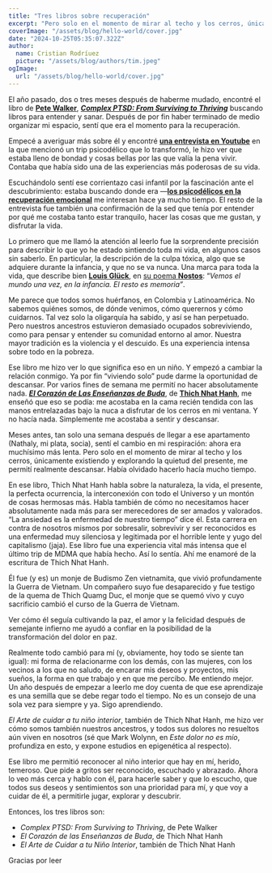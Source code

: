 ```yaml
---
title: "Tres libros sobre recuperación"
excerpt: "Pero solo en el momento de mirar al techo y los cerros, únicamente existiendo y explorando la quietud del presente, me permití realmente descansar. Había olvidado hacerlo hacía mucho tiempo."
coverImage: "/assets/blog/hello-world/cover.jpg"
date: "2024-10-25T05:35:07.322Z"
author:
  name: Cristian Rodríuez
  picture: "/assets/blog/authors/tim.jpeg"
ogImage:
  url: "/assets/blog/hello-world/cover.jpg"
---
```


El año pasado, dos o tres meses después de haberme mudado, encontré el libro de [__Pete Walker__](https://www.pete-walker.com/), [*__Complex PTSD: From Surviving to Thriving__*](https://www.amazon.com/Complex-PTSD-Surviving-RECOVERING-CHILDHOOD/dp/1492871842/) buscando libros para entender y sanar. Después de por fin haber terminado de medio organizar mi espacio, sentí que era el momento para la recuperación.

Empecé a averiguar más sobre él y encontré [__una entrevista en Youtube__](https://youtu.be/hFx2NEFeQew?si=2XoTHjbnWLUiPS6F) en la que mencionó un trip psicodélico que lo transformó, le hizo ver que estaba lleno de bondad y cosas bellas por las que valía la pena vivir. Contaba que había sido una de las experiencias más poderosas de su vida.

Escuchándolo sentí ese corrientazo casi infantil por la fascinación ante el descubrimiento: estaba buscando donde era —[__los psicodélicos en la recuperación emocional__](https://www.healthline.com/health/mental-health/psychedelic-therapy#uses) me interesan hace ya mucho tiempo. El resto de la entrevista fue también una confirmación de la sed que tenía por entender por qué me costaba tanto estar tranquilo, hacer las cosas que me gustan, y disfrutar la vida.

Lo primero que me llamó la atención al leerlo fue la sorprendente precisión para describir lo que yo he estado sintiendo toda mi vida, en algunos casos sin saberlo. En particular, la descripción de la culpa tóxica, algo que se adquiere durante la infancia, y que no se va nunca. Una marca para toda la vida, que describe bien [__Louis Glück__](https://es.wikipedia.org/wiki/Louise_Gl%C3%BCck), en [su poema __Nostos__](https://laurarguezdiaz.medium.com/nostos-louise-gl%C3%BCck-1996-bdcbed1556c5): “_Vemos el mundo una vez, en la infancia. El resto es memoria”_.

Me parece que todos somos huérfanos, en Colombia y Latinoamérica. No sabemos quiénes somos, de dónde venimos, cómo querernos y cómo cuidarnos. Tal vez solo la oligarquía ha sabido, y así se han perpetuado. Pero nuestros ancestros estuvieron demasiado ocupados sobreviviendo, como para pensar y entender su comunidad entorno al amor. Nuestra mayor tradición es la violencia y el descuido. Es una experiencia intensa sobre todo en la pobreza.

Ese libro me hizo ver lo que significa eso en un niño. Y empezó a cambiar la relación conmigo. Ya por fin “viviendo solo” pude darme la oportunidad de descansar. Por varios fines de semana me permití no hacer absolutamente nada. [__*El Corazón de Las Enseñanzas de Buda*__](https://www.healthline.com/health/mental-health/psychedelic-therapy#uses), de [__Thich Nhat Hanh__](https://plumvillage.org/es/thich-nhat-hanh/la-vida-de-thich-nhat-hanh), me enseñó que eso se podía: me acostaba en la cama recién tendida con las manos entrelazadas bajo la nuca a disfrutar de los cerros en mi ventana. Y no hacía nada. Simplemente me acostaba a sentir y descansar.

Meses antes, tan solo una semana después de llegar a ese apartamento (Nathaly, mi plata, socia), sentí el cambio en mi respiración: ahora era muchísimo más lenta. Pero solo en el momento de mirar al techo y los cerros, únicamente existiendo y explorando la quietud del presente, me permití realmente descansar. Había olvidado hacerlo hacía mucho tiempo.

En ese libro, Thich Nhat Hanh habla sobre la naturaleza, la vida, el presente, la perfecta ocurrencia, la interconexión con todo el Universo y un montón de cosas hermosas más. Habla también de cómo no necesitamos hacer absolutamente nada más para ser merecedores de ser amados y valorados. “La ansiedad es la enfermedad de nuestro tiempo” dice él. Esta carrera en contra de nosotros mismos por sobresalir, sobrevivir y ser reconocidos es una enfermedad muy silenciosa y legitimada por el horrible lente y yugo del capitalismo (jaja). Ese libro fue una experiencia vital más intensa que el último trip de MDMA que había hecho. Así lo sentía. Ahí me enamoré de la escritura de Thich Nhat Hanh.

Él fue (y es) un monje de Budismo Zen vietnamita, que vivió profundamente la Guerra de Vietnam. Un compañero suyo fue desaparecido y fue testigo de la quema de Thich Quamg Duc, el monje que se quemó vivo y cuyo sacrificio cambió el curso de la Guerra de Vietnam.

Ver cómo él seguía cultivando la paz, el amor y la felicidad después de semejante infierno me ayudó a confiar en la posibilidad de la transformación del dolor en paz.

Realmente todo cambió para mí (y, obviamente, hoy todo se siente tan igual): mi forma de relacionarme con los demás, con las mujeres, con los vecinos a los que no saludo, de encarar mis deseos y proyectos, mis sueños, la forma en que trabajo y en que me percibo. Me entiendo mejor. Un año después de empezar a leerlo me doy cuenta de que ese aprendizaje es una semilla que se debe regar todo el tiempo. No es un consejo de una sola vez para siempre y ya. Sigo aprendiendo.

*El Arte de cuidar a tu niño interior*, también de Thich Nhat Hanh, me hizo ver cómo somos también nuestros ancestros, y todos sus dolores no resueltos aún viven en nosotros (sé que Mark Wolynn, en *Este dolor no es mío*, profundiza en esto, y expone estudios en epigenética al respecto).

Ese libro me permitió reconocer al niño interior que hay en mí, herido, temeroso. Que pide a gritos ser reconocido, escuchado y abrazado. Ahora lo veo más cerca y hablo con él, para hacerle saber y que lo escucho, que todos sus deseos y sentimientos son una prioridad para mí, y que voy a cuidar de él, a permitirle jugar, explorar y descubrir.

Entonces, los tres libros son:
- *Complex PTSD: From Surviving to Thriving*, de Pete Walker
- *El Corazón de las Enseñanzas de Buda*, de Thich Nhat Hanh
- *El Arte de Cuidar a tu Niño Interior*, también de Thich Nhat Hanh

Gracias por leer